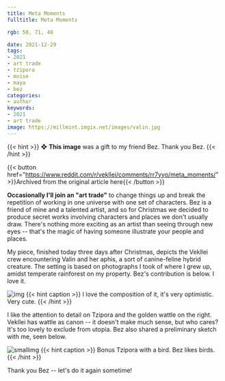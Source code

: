 ```yaml
---
title: Meta Moments
fulltitle: Meta Moments

rgb: 50, 71, 48

date: 2021-12-29
tags:
- 2021
- art trade
- tzipora
- moise
- maya
- bez
categories:
- author
keywords:
- 2021
- art trade
image: https://millmint.imgix.net/images/valin.jpg
---
```


{{< hint >}}
❖ **This image** was a gift to my friend Bez. Thank you Bez.
{{< /hint >}}

{{< button href="https://www.reddit.com/r/vekllei/comments/rr7yyo/meta_moments/" >}}Archived from the original article here{{< /button >}}

**Occasionally I'll join an "art trade"** to change things up and break the repetition of working in one universe with one set of characters. Bez is a friend of mine and a talented artist, and so for Christmas we decided to produce secret works involving characters and places we don't usually draw. There's nothing more exciting as an artist than seeing through new eyes -- that's the magic of having someone illustrate your people and places.

My piece, finished today three days after Christmas, depicts the Vekllei crew encountering Valin and her aphis, a sort of canine-feline hybrid creature. The setting is based on photographs I took of where I grew up, amidst temperate rainforest on my property. Bez's contribution is below. I love it.

![img](https://millmint.imgix.net/images/fanart/bez-1.jpg)
{{< hint caption >}}
I love the composition of it, it's very optimistic. Very cute.
{{< /hint >}}

I like the attention to detail on Tzipora and the golden wattle on the right. Vekllei has wattle as canon -- it doesn't make much sense, but who cares? It's too lovely to exclude from utopia. Bez also shared a preliminary sketch with me, seen below.

![smallimg](https://millmint.imgix.net/images/fanart/bez-2.png)
{{< hint caption >}}
Bonus Tzipora with a bird. Bez likes birds.
{{< /hint >}}

Thank you Bez -- let's do it again sometime!